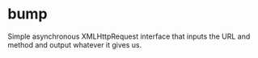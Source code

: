 bump
====

Simple asynchronous XMLHttpRequest interface that inputs the URL and method and output whatever it gives us.
